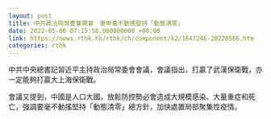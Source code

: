 ```yaml
---
layout: post
title: 中共政治局常委會開會　重申毫不動搖堅持「動態清零」
date: 2022-05-06 07:15:58.000000000 +08:00
link: https://news.rthk.hk/rthk/ch/component/k2/1647246-20220506.htm
categories: rthk
---
```


中共中央總書記習近平主持政治局常委會會議，會議指出，打贏了武漢保衛戰，亦一定能夠打贏大上海保衛戰。

會議又提到，中國是人口大國，放鬆防控勢必會造成大規模感染、大量重症和死亡，強調要毫不動搖堅持「動態清零」總方針，加快處置局部聚集性疫情。
